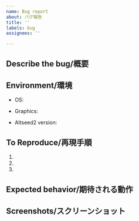 ```yaml
---
name: Bug report
about: バグ報告
title: ''
labels: bug
assignees: ''

---
```


## Describe the bug/概要


## Environment/環境
- OS:
<!-- eg. Windows 10 1903, macOS Catalina 10.15.4 -->

- Graphics: 
<!-- eg. Intel HD Graphics 620, Radeon Pro 560 4GB -->

- Altseed2 version:
<!-- eg. 2.0.0 -->
<!-- もしくはコミット ID -->


## To Reproduce/再現手順
1. 
1. 
1. 


## Expected behavior/期待される動作



## Screenshots/スクリーンショット
<!-- Graphics関連の場合はスクリーンショットなどを貼ると調査が楽です。 -->

